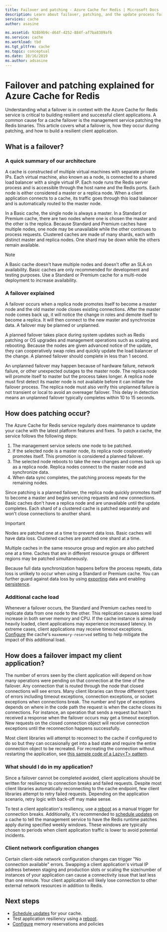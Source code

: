 ```yaml
---
title: Failover and patching - Azure Cache for Redis | Microsoft Docs
description: Learn about failover, patching, and the update process for Azure Cache for Redis.
services: cache
author: asasine

ms.assetid: 928b9b9c-d64f-4252-884f-af7ba8309af6
ms.service: cache
ms.workload: tbd
ms.tgt_pltfrm: cache
ms.topic: conceptual
ms.date: 10/16/2019
ms.author: adsasine
---
```


# Failover and patching explained for Azure Cache for Redis

Understanding what a failover is in context with the Azure Cache for Redis service is critical to building resilient and successful client applications. A common cause for a cache failover is the management service patching the Redis binaries. This article covers what a failover is, how they occur during patching, and how to build a resilient client application.

## What is a failover?

### A quick summary of our architecture

A cache is constructed of multiple virtual machines with separate private IPs. Each virtual machine, also known as a node, is connected to a shared load balancer with a single virtual IP. Each node runs the Redis server process and is accessible through the host name and the Redis ports. Each node is either considered a master or a replica node. When a client application connects to a cache, its traffic goes through this load balancer and is automatically routed to the master node.

In a Basic cache, the single node is always a master. In a Standard or Premium cache, there are two nodes where one is chosen the master and the other is the replica. Because Standard and Premium caches have multiple nodes, one node may be unavailable while the other continues to process requests. Clustered caches are made of many shards, each with distinct master and replica nodes. One shard may be down while the others remain available.

> [!NOTE]
> A Basic cache doesn't have multiple nodes and doesn't offer an SLA on availability. Basic caches are only recommended for development and testing purposes. Use a Standard or Premium cache for a multi-node deployment to increase availability.

### A failover explained

A failover occurs when a replica node promotes itself to become a master node and the old master node closes existing connections. After the master node comes back up, it will notice the change in roles and demote itself to become a replica. It will then connect to the new master and synchronize data. A failover may be planned or unplanned.

A planned failover takes place during system updates such as Redis patching or OS upgrades and management operations such as scaling and rebooting. Because the nodes are given advanced notice of the update, they can cooperatively swap roles and quickly update the load balancer of the change. A planned failover should complete in less than 1 second.

An unplanned failover may happen because of hardware failure, network failure, or other unexpected outages to the master node. The replica node will promote itself to master but the process takes longer. A replica node must first detect its master node is not available before it can initiate the failover process. The replica node must also verify this unplanned failure is not transient or local to avoid an overeager failover. This delay in detection means an unplanned failover typically completes within 10 to 15 seconds.

## How does patching occur?

The Azure Cache for Redis service regularly does maintenance to update your cache with the latest platform features and fixes. To patch a cache, the service follows the following steps:

1. The management service selects one node to be patched.
1. If the selected node is a master node, its replica node cooperatively promotes itself. This promotion is considered a planned failover.
1. The selected node reboots to take the new changes and comes back up as a replica node. Replica nodes connect to the master node and synchronize data.
1. When data sync completes, the patching process repeats for the remaining nodes.

Since patching is a planned failover, the replica node quickly promotes itself to become a master and begins servicing requests and new connections. Basic caches don't have a replica node and are unavailable until the update completes. Each shard of a clustered cache is patched separately and won't close connections to another shard.

> [!IMPORTANT]
> Nodes are patched one at a time to prevent data loss. Basic caches will have data loss. Clustered caches are patched one shard at a time.

Multiple caches in the same resource group and region are also patched one at a time.  Caches that are in different resource groups or different regions may be patched simultaneously.

Because full data synchronization happens before the process repeats, data loss is unlikely to occur when using a Standard or Premium cache. You can further guard against data loss by using [exporting](cache-how-to-import-export-data.md#export) data and enabling [persistence](cache-how-to-premium-persistence.md).

### Additional cache load

Whenever a failover occurs, the Standard and Premium caches need to replicate data from one node to the other. This replication causes some load increase in both server memory and CPU. If the cache instance is already heavily loaded, client applications may experience increased latency. In extreme cases, client applications may receive timeout exceptions. [Configure](cache-configure.md#memory-policies) the cache's `maxmemory-reserved` setting to help mitigate the impact of this additional load.

## How does a failover impact my client application?

The number of errors seen by the client application will depend on how many operations were pending on that connection at the time of the failover. Any connection that is routed through the node that closed connections will see errors. Many client libraries can throw different types of errors including timeout exceptions, connection exceptions, or socket exceptions when connections break. The number and type of exceptions depends on where in the code path the request is when the cache closes its connections. For instance, an operation that sends a request but hasn't received a response when the failover occurs may get a timeout exception. New requests on the closed connection object will receive connection exceptions until the reconnection happens successfully.

Most client libraries will attempt to reconnect to the cache if configured to do so but they can occasionally get into a bad state and require the entire connection object to be recreated. For recreating the connection without restarting the application, see [this sample code of a Lazy\<T\> pattern](https://gist.github.com/JonCole/925630df72be1351b21440625ff2671f#reconnecting-with-lazyt-pattern).

### What should I do in my application?

Since a failover cannot be completed avoided, client applications should be written for resiliency to connection breaks and failed requests. Despite most client libraries automatically reconnecting to the cache endpoint, few client libraries attempt to retry failed requests. Depending on the application scenario, retry logic with back-off may make sense.

To test a client application's resiliency, use a [reboot](cache-administration.md#reboot) as a manual trigger for connection breaks. Additionally, it's recommended to [schedule updates](cache-administration.md#schedule-updates) on a cache to tell the management service to have the Redis runtime patches apply during specified weekly windows. These windows are typically chosen to periods when client application traffic is lower to avoid potential incidents.

### Client network configuration changes

Certain client-side network configuration changes can trigger "No connection available" errors.  Swapping a client application's virtual IP address between staging and production slots or scaling the size/number of instances of your application can cause a connectivity issue that last less than one minute. Your client application will likely lose connection to other external network resources in addition to Redis.

## Next steps

- [Schedule updates](cache-administration.md#schedule-updates) for your cache.
- Test application resiliency using a [reboot](cache-administration.md#reboot).
- [Configure](cache-configure.md#memory-policies) memory reservations and policies
